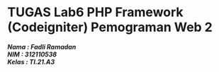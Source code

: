 # TUGAS Lab6 PHP Framework (Codeigniter) Pemograman Web 2

**_Nama : Fadli Ramadan_** <br/>
**_NIM : 312110538_** <br/>
**_Kelas : TI.21.A3_** <br/>